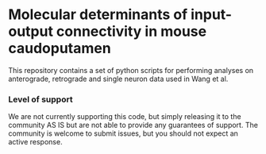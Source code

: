 # Molecular determinants of input-output connectivity in mouse caudoputamen

This repository contains a set of python scripts for performing analyses on anterograde, retrograde and single neuron data used in Wang et al.

### Level of support

We are not currently supporting this code, but simply releasing it to the community AS IS but are not able to provide any guarantees of support. The community is welcome to submit issues, but you should not expect an active response.